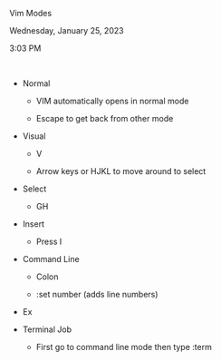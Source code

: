 Vim Modes

Wednesday, January 25, 2023

3:03 PM

 

-   Normal

    -   VIM automatically opens in normal mode

    -   Escape to get back from other mode

-   Visual

    -   V

    -   Arrow keys or HJKL to move around to select

-   Select

    -   GH

-   Insert

    -   Press I

-   Command Line

    -   Colon

    -   :set number (adds line numbers)

-   Ex

-   Terminal Job

    -   First go to command line mode then type :term
